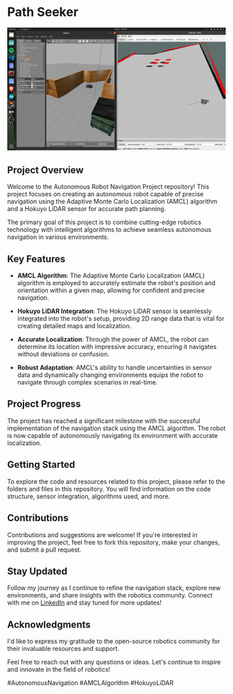 # Path Seeker

![Robot Image](amcl.png)

## Project Overview

Welcome to the Autonomous Robot Navigation Project repository! This project focuses on creating an autonomous robot capable of precise navigation using the Adaptive Monte Carlo Localization (AMCL) algorithm and a Hokuyo LiDAR sensor for accurate path planning.

The primary goal of this project is to combine cutting-edge robotics technology with intelligent algorithms to achieve seamless autonomous navigation in various environments.

## Key Features

- **AMCL Algorithm**: The Adaptive Monte Carlo Localization (AMCL) algorithm is employed to accurately estimate the robot's position and orientation within a given map, allowing for confident and precise navigation.

- **Hokuyo LiDAR Integration**: The Hokuyo LiDAR sensor is seamlessly integrated into the robot's setup, providing 2D range data that is vital for creating detailed maps and localization.

- **Accurate Localization**: Through the power of AMCL, the robot can determine its location with impressive accuracy, ensuring it navigates without deviations or confusion.

- **Robust Adaptation**: AMCL's ability to handle uncertainties in sensor data and dynamically changing environments equips the robot to navigate through complex scenarios in real-time.

## Project Progress

The project has reached a significant milestone with the successful implementation of the navigation stack using the AMCL algorithm. The robot is now capable of autonomously navigating its environment with accurate localization.

## Getting Started

To explore the code and resources related to this project, please refer to the folders and files in this repository. You will find information on the code structure, sensor integration, algorithms used, and more.

## Contributions

Contributions and suggestions are welcome! If you're interested in improving the project, feel free to fork this repository, make your changes, and submit a pull request.

## Stay Updated

Follow my journey as I continue to refine the navigation stack, explore new environments, and share insights with the robotics community. Connect with me on [LinkedIn](https://www.linkedin.com/in/raghav-nallaperumal-668054203/) and stay tuned for more updates!

## Acknowledgments

I'd like to express my gratitude to the open-source robotics community for their invaluable resources and support.

Feel free to reach out with any questions or ideas. Let's continue to inspire and innovate in the field of robotics!

\#AutonomousNavigation #AMCLAlgorithm #HokuyoLiDAR
